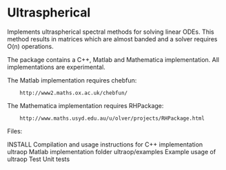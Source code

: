 Ultraspherical
==============

Implements ultraspherical spectral methods for solving linear ODEs. 
This method results in matrices which are almost banded and a solver
requires O(n) operations.


The package contains a C++, Matlab and Mathematica implementation. All implementations are experimental.

The Matlab implementation requires chebfun:

        http://www2.maths.ox.ac.uk/chebfun/
        
The Mathematica implementation requires RHPackage:

        http://www.maths.usyd.edu.au/u/olver/projects/RHPackage.html
    
    

Files:


INSTALL                 Compilation and usage instructions for C++ implementation
ultraop                 Matlab implementation folder
ultraop/examples        Example usage of ultraop
Test                    Unit tests

